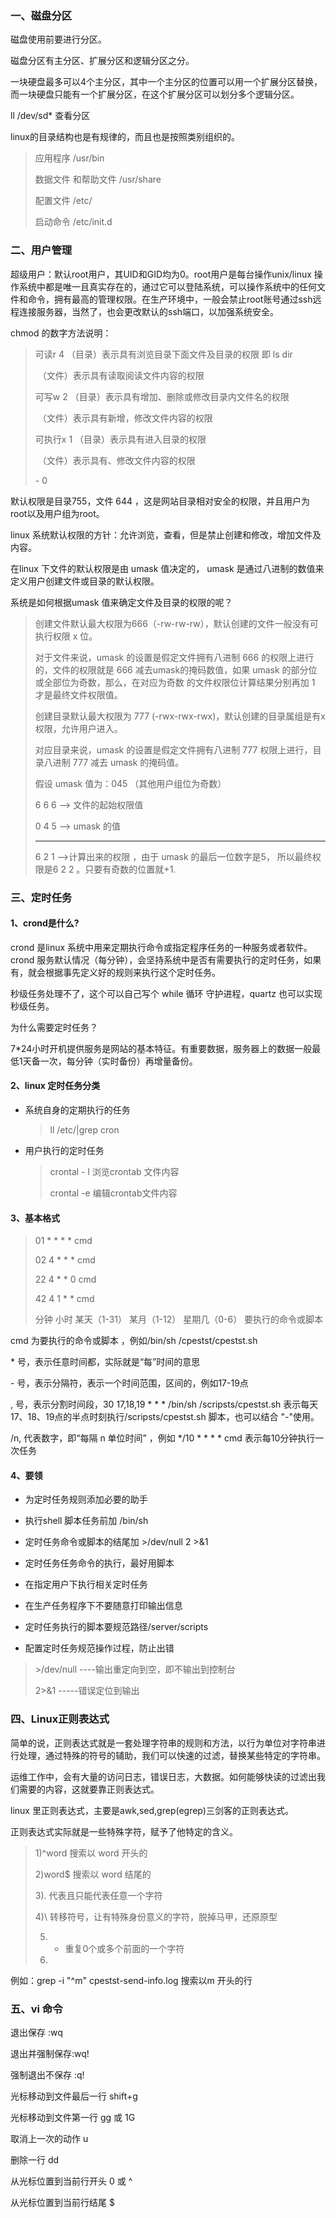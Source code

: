 ### 一、磁盘分区

 磁盘使用前要进行分区。

磁盘分区有主分区、扩展分区和逻辑分区之分。

一块硬盘最多可以4个主分区，其中一个主分区的位置可以用一个扩展分区替换，而一块硬盘只能有一个扩展分区，在这个扩展分区可以划分多个逻辑分区。

ll /dev/sd*  查看分区

linux的目录结构也是有规律的，而且也是按照类别组织的。

>  应用程序 /usr/bin
>
> 数据文件 和帮助文件 /usr/share
>
> 配置文件 /etc/
>
> 启动命令 /etc/init.d

### 二、用户管理

超级用户：默认root用户，其UID和GID均为0。root用户是每台操作unix/linux 操作系统中都是唯一且真实存在的，通过它可以登陆系统，可以操作系统中的任何文件和命令，拥有最高的管理权限。在生产环境中，一般会禁止root账号通过ssh远程连接服务器，当然了，也会更改默认的ssh端口，以加强系统安全。

chmod 的数字方法说明：

> 可读r      4      （目录）表示具有浏览目录下面文件及目录的权限 即 ls dir
>
> ​                       （文件）表示具有读取阅读文件内容的权限
>
> 可写w      2     （目录）表示具有增加、删除或修改目录内文件名的权限
>
> ​			            （文件）表示具有新增，修改文件内容的权限
>
> 可执行x     1   （目录）表示具有进入目录的权限
>
> ​				        （文件）表示具有、修改文件内容的权限
>
> \-    0

默认权限是目录755，文件 644 ，这是网站目录相对安全的权限，并且用户为root以及用户组为root。

linux 系统默认权限的方针：允许浏览，查看，但是禁止创建和修改，增加文件及内容。

在linux 下文件的默认权限是由 umask 值决定的， umask 是通过八进制的数值来定义用户创建文件或目录的默认权限。

系统是如何根据umask 值来确定文件及目录的权限的呢？

> 创建文件默认最大权限为666（-rw-rw-rw），默认创建的文件一般没有可执行权限 x 位。
>
> 对于文件来说，umask 的设置是假定文件拥有八进制 666 的权限上进行的，文件的权限就是 666  减去umask的掩码数值，如果 umask 的部分位或全部位为奇数，那么，在对应为奇数 的文件权限位计算结果分别再加 1 才是最终文件权限值。
>
> 创建目录默认最大权限为 777 (-rwx-rwx-rwx)，默认创建的目录属组是有x权限，允许用户进入。
>
> 对应目录来说，umask 的设置是假定文件拥有八进制 777 权限上进行，目录八进制 777 减去 umask 的掩码值。 
>
> 假设 umask 值为：045 （其他用户组位为奇数）
>
> 6 6 6 —> 文件的起始权限值
>
> 0 4 5  —> umask 的值
>
> ___
>
> 6 2 1  —>计算出来的权限  ，由于 umask 的最后一位数字是5， 所以最终权限是6 2 2 。只要有奇数的位置就+1.

### 三、定时任务

#### 1、crond是什么?

crond 是linux 系统中用来定期执行命令或指定程序任务的一种服务或者软件。crond 服务默认情况（每分钟），会坚持系统中是否有需要执行的定时任务，如果有，就会根据事先定义好的规则来执行这个定时任务。

秒级任务处理不了，这个可以自己写个 while 循环 守护进程，quartz 也可以实现秒级任务。

为什么需要定时任务？

7*24小时开机提供服务是网站的基本特征。有重要数据，服务器上的数据一般最低1天备一次，每分钟（实时备份）再增量备份。

#### 2、linux 定时任务分类

- 系统自身的定期执行的任务

  > ll /etc/|grep cron

- 用户执行的定时任务

  > crontal - l  浏览crontab 文件内容
  >
  > crontal -e  编辑crontab文件内容

#### 3、基本格式

> 01 * * * * cmd
>
> 02 4 * * * cmd
>
> 22 4 * * 0 cmd
>
> 42 4 1 * * cmd
>
> 分钟  小时   某天（1-31）  某月（1-12） 星期几（0-6） 要执行的命令或脚本

cmd 为要执行的命令或脚本 ，例如/bin/sh  /cpestst/cpestst.sh

\* 号，表示任意时间都，实际就是“每”时间的意思

\- 号，表示分隔符，表示一个时间范围，区间的，例如17-19点

, 号，表示分割时间段，30 17,18,19 * * * /bin/sh /scripsts/cpestst.sh  表示每天17、18、19点的半点时刻执行/scripsts/cpestst.sh 脚本，也可以结合 "-"使用。

/n, 代表数字，即“每隔 n 单位时间” ，例如 */10 * * * * cmd 表示每10分钟执行一次任务

#### 4、要领

* 为定时任务规则添加必要的助手

* 执行shell 脚本任务前加 /bin/sh
* 定时任务命令或脚本的结尾加 >/dev/null 2 >&1
* 定时任务任务命令的执行，最好用脚本
* 在指定用户下执行相关定时任务
* 在生产任务程序下不要随意打印输出信息
* 定时任务执行的脚本要规范路径/server/scripts
* 配置定时任务规范操作过程，防止出错

> \>/dev/null ----输出重定向到空，即不输出到控制台
>
>  2>&1 -----错误定位到输出

 

### 四、Linux正则表达式

简单的说，正则表达式就是一套处理字符串的规则和方法，以行为单位对字符串进行处理，通过特殊的符号的辅助，我们可以快速的过滤，替换某些特定的字符串。

运维工作中，会有大量的访问日志，错误日志，大数据。如何能够快读的过滤出我们需要的内容，这就要靠正则表达式。

linux 里正则表达式，主要是awk,sed,grep(egrep)三剑客的正则表达式。

正则表达式实际就是一些特殊字符，赋予了他特定的含义。

> 1)^word 搜索以 word 开头的
>
> 2)word$ 搜索以 word 结尾的
>
> 3).    代表且只能代表任意一个字符
>
> 4)\ 转移符号，让有特殊身份意义的字符，脱掉马甲，还原原型
>
> 5) *  重复0个或多个前面的一个字符
>
> 6)

例如：grep -i  "^m" cpestst-send-info.log 搜索以m 开头的行

### 五、vi 命令

退出保存 :wq

退出并强制保存:wq!

强制退出不保存 :q!

光标移动到文件最后一行 shift+g

光标移动到文件第一行 gg  或 1G

 取消上一次的动作 u

删除一行 dd

从光标位置到当前行开头 0 或 ^

从光标位置到当前行结尾 $

